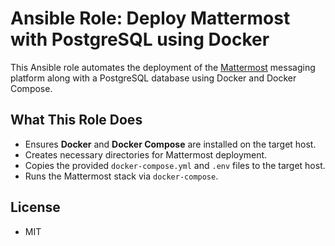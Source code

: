 # Ansible Role: Deploy Mattermost with PostgreSQL using Docker

This Ansible role automates the deployment of the [Mattermost](https://mattermost.com/) messaging platform along with a PostgreSQL database using Docker and Docker Compose.

## What This Role Does

- Ensures **Docker** and **Docker Compose** are installed on the target host.
- Creates necessary directories for Mattermost deployment.
- Copies the provided `docker-compose.yml` and `.env` files to the target host.
- Runs the Mattermost stack via `docker-compose`.

## License
- MIT
